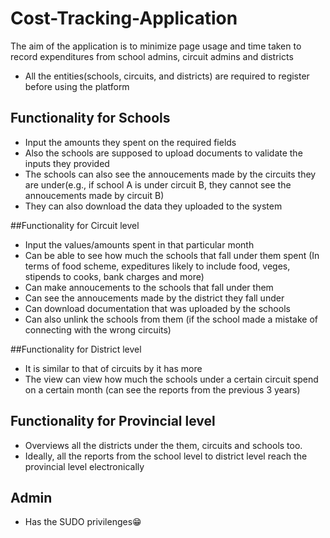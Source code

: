 # Cost-Tracking-Application

The aim of the application is to minimize page usage and time taken to record expenditures from school admins, circuit admins and districts

* All the entities(schools, circuits, and districts) are required to register before using the platform

## Functionality for Schools
* Input the amounts they spent on the required fields
* Also the schools are supposed to upload documents to validate the inputs they provided
* The schools can also see the annoucements made by the circuits they are under(e.g., if school A is under circuit B, they cannot see the annoucements made by circuit B)
* They can also download the data they uploaded to the system

##Functionality for Circuit level
* Input the values/amounts spent in that particular month
* Can be able to see how much the schools that fall under them spent (In terms of food scheme, expeditures likely to include food, veges, stipends to cooks, bank charges and more)
* Can make annoucements to the schools that fall under them
* Can see the annoucements made by the district they fall under
* Can download documentation that was uploaded by the schools
* Can also unlink the schools from them (if the school made a mistake of connecting with the wrong circuits)

##Functionality for District level
* It is similar to that of circuits by it has more
* The view can view how much the schools under a certain circuit spend on a certain month (can see the reports from the previous 3 years)

## Functionality for Provincial level
* Overviews all the districts under the them, circuits and schools too.
* Ideally, all the reports from the school level to district level reach the provincial level electronically

## Admin
* Has the SUDO privilenges😁
